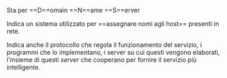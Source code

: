 Sta per ==D==omain ==N==ame ==S==erver

Indica un sistema utilizzato per ==assegnare nomi agli host== presenti in rete.

Indica anche il protocollo che regola il funzionamento del servizio, i programmi che lo implementano, i server su cui questi vengono elaborati, l'insieme di questi _server_ che cooperano per fornire il servizio più intelligente.